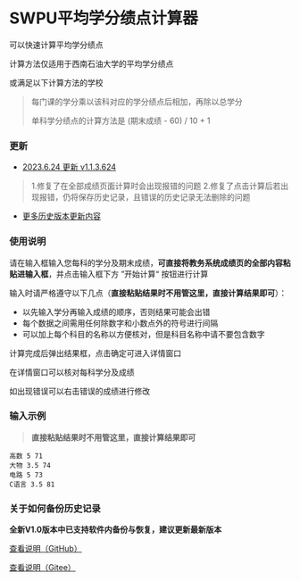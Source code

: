# SWPU平均学分绩点计算器

可以快速计算平均学分绩点

计算方法仅适用于西南石油大学的平均学分绩点

或满足以下计算方法的学校

> 每门课的学分乘以该科对应的学分绩点后相加，再除以总学分
>
> 单科学分绩点的计算方法是 (期末成绩 - 60) / 10 + 1

### 更新

- [2023.6.24 更新 v1.1.3.624](https://github.com/merept/GradePointAverageCalulatorForSWPU/releases/latest)

> 1.修复了在全部成绩页面计算时会出现报错的问题
> 2.修复了点击计算后若出现报错，仍将保存历史记录，且错误的历史记录无法删除的问题

- [更多历史版本更新内容](https://github.com/merept/GradePointAverageCalulatorForSWPU/releases)

### 使用说明

请在输入框输入您每科的学分及期末成绩，**可直接将教务系统成绩页的全部内容粘贴进输入框**，并点击输入框下方 ”开始计算“ 按钮进行计算

输入时请严格遵守以下几点（**直接粘贴结果时不用管这里，直接计算结果即可**）：

- 以先输入学分再输入成绩的顺序，否则结果可能会出错 
- 每个数据之间需用任何除数字和小数点外的符号进行间隔
- 可以加上每个科目的名称以方便核对，但是科目名称中请不要包含数字

计算完成后弹出结果框，点击确定可进入详情窗口

在详情窗口可以核对每科学分及成绩

如出现错误可以右击错误的成绩进行修改

### 输入示例

> **直接粘贴结果时不用管这里，直接计算结果即可**

```
高数 5 71
大物 3.5 74
电路 5 73
C语言 3.5 81
```

### 关于如何备份历史记录

**全新V1.0版本中已支持软件内备份与恢复，建议更新最新版本**

[查看说明（GitHub）](https://github.com/merept/GradePointAverageCalulatorForSWPU/blob/master/关于如何备份历史记录.md)

[查看说明（Gitee）](https://gitee.com/merept/GradePointAverageCalulatorForSWPU/blob/master/关于如何备份历史记录.md)
